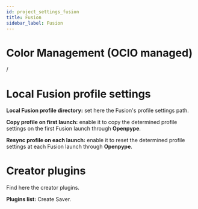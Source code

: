 ```yaml
---
id: project_settings_fusion
title: Fusion
sidebar_label: Fusion
---
```


# Color Management (OCIO managed)
/

# Local Fusion profile settings
**Local Fusion profile directory:** set here the Fusion's profile settings path.

**Copy profile on first launch:** enable it to copy the determined profile settings on the first Fusion launch through **Openpype**.

**Resync profile on each launch:** enable it to reset the determined profile settings at each Fusion launch through **Openpype**.

# Creator plugins
Find here the creator plugins.

**Plugins list:** Create Saver.

